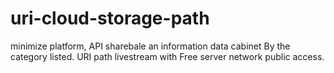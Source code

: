 # uri-cloud-storage-path
minimize platform, API sharebale an information data cabinet By the category listed. URI path livestream with Free server network public access. 
